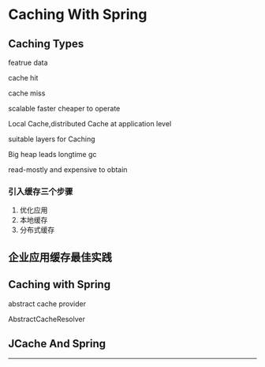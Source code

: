 # Caching With Spring
## Caching Types
featrue data

cache hit

cache miss

scalable faster cheaper to operate

Local Cache,distributed Cache at application level

suitable layers for Caching

Big heap leads longtime gc

read-mostly and expensive to obtain


### 引入缓存三个步骤
1. 优化应用
2. 本地缓存
3. 分布式缓存

## 企业应用缓存最佳实践





## Caching with Spring
abstract cache provider

AbstractCacheResolver


## JCache And Spring

---
